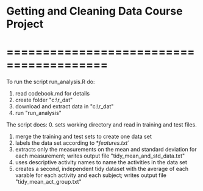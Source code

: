 # Getting and Cleaning Data Course Project  
# ========================================

To run the script run_analysis.R do:

1. read codebook.md for details
2. create folder "c:\r_dat"
3. download and extract data in "c:\r_dat"
4. run "run_analysis"

The script does:
0. sets working directory and read in training and test files.
1. merge the training and test sets to create one data set
2. labels the data set according to **features.txt*´
3. extracts only the measurements on the mean and standard deviation for each measurement; writes output file "tidy_mean_and_std_data.txt"
4. uses descriptive activity names to name the activities in the data set 
5. creates a second, independent tidy dataset with the average of each varable for each activity and each subject; writes output file "tidy_mean_act_group.txt"